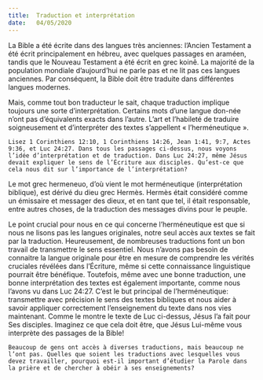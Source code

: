 ```yaml
---
title:  Traduction et interprétation
date:   04/05/2020
---
```


La Bible a été écrite dans des langues très anciennes: l’Ancien Testament a été écrit principalement en hébreu, avec quelques passages en araméen, tandis que le Nouveau Testament a été écrit en grec koinê. La majorité de la population mondiale d’aujourd’hui ne parle pas et ne lit pas ces langues anciennes. Par conséquent, la Bible doit être traduite dans différentes langues modernes.

Mais, comme tout bon traducteur le sait, chaque traduction implique toujours une sorte d’interprétation. Certains mots d’une langue don-née n’ont pas d’équivalents exacts dans l’autre. L’art et l’habileté de traduire soigneusement et d’interpréter des textes s’appellent « l’herméneutique ».

`Lisez 1 Corinthiens 12:10, 1 Corinthiens 14:26, Jean 1:41, 9:7, Actes 9:36, et Luc 24:27. Dans tous les passages ci-dessus, nous voyons l’idée d’interprétation et de traduction. Dans Luc 24:27, même Jésus devait expliquer le sens de l’Écriture aux disciples. Qu’est-ce que cela nous dit sur l’importance de l’interprétation?`

Le mot grec hermeneuo, d’où vient le mot herméneutique (interprétation biblique), est dérivé du dieu grec Hermès. Hermès était considéré comme un émissaire et messager des dieux, et en tant que tel, il était responsable, entre autres choses, de la traduction des messages divins pour le peuple.

Le point crucial pour nous en ce qui concerne l’herméneutique est que si nous ne lisons pas les langues originales, notre seul accès aux textes se fait par la traduction. Heureusement, de nombreuses traductions font un bon travail de transmettre le sens essentiel. Nous n’avons pas besoin de connaitre la langue originale pour être en mesure de comprendre les vérités cruciales révélées dans l’Écriture, même si cette connaissance linguistique pourrait être bénéfique. Toutefois, même avec une bonne traduction, une bonne interprétation des textes est également importante, comme nous l’avons vu dans Luc 24:27. C’est le but principal de l’herméneutique: transmettre avec précision le sens des textes bibliques et nous aider à savoir appliquer correctement l’enseignement du texte dans nos vies maintenant. Comme le montre le texte de Luc ci-dessus, Jésus l’a fait pour Ses disciples. Imaginez ce que cela doit être, que Jésus Lui-même vous interprète des passages de la Bible!

`Beaucoup de gens ont accès à diverses traductions, mais beaucoup ne l’ont pas. Quelles que soient les traductions avec lesquelles vous devez travailler, pourquoi est-il important d’étudier la Parole dans la prière et de chercher à obéir à ses enseignements?`
